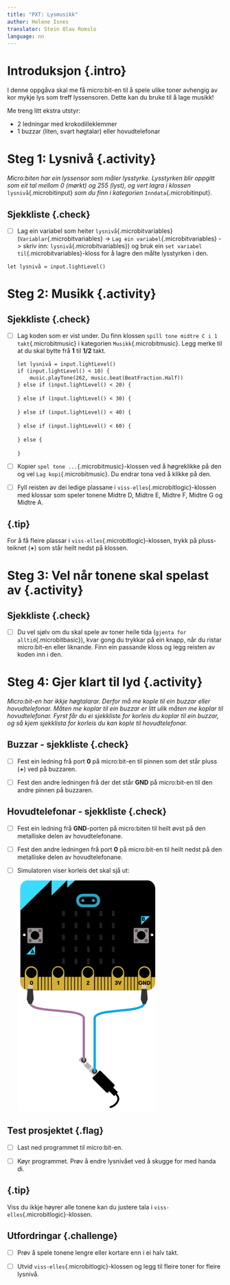 ```yaml
---
title: "PXT: Lysmusikk"
author: Helene Isnes
translator: Stein Olav Romslo
language: nn
---
```



# Introduksjon {.intro}

I denne oppgåva skal me få micro:bit-en til å spele ulike toner avhengig av kor
mykje lys som treff lyssensoren. Dette kan du bruke til å lage musikk!

Me treng litt ekstra utstyr:
- 2 ledningar med krokodilleklemmer
- 1 buzzar (liten, svart høgtalar) eller hovudtelefonar


# Steg 1: Lysnivå {.activity}

*Micro:biten har ein lyssensor som måler lysstyrke. Lysstyrken blir oppgitt som
 eit tal mellom 0 (mørkt) og 255 (lyst), og vert lagra i klossen* `lysnivå`{.microbitinput} 
 *som du finn i kategorien* `Inndata`{.microbitinput}.

## Sjekkliste {.check}

- [ ] Lag ein variabel som heiter `lysnivå`{.microbitvariables}
  (`Variablar`{.microbitvariables} -> `Lag ein variabel`{.microbitvariables}
  -> skriv inn: `lysnivå`{.microbitvariables}) og bruk ein
  `set variabel til`{.microbitvariables}-kloss for å lagre den målte lysstyrken
  i den.

```microbit
let lysnivå = input.lightLevel()
```


# Steg 2: Musikk {.activity}

## Sjekkliste {.check}

- [ ] Lag koden som er vist under. Du finn klossen `spill tone midtre C i 1 takt`{.microbitmusic}
  i kategorien `Musikk`{.microbitmusic}. Legg merke til at du skal bytte frå
  __1__ til __1/2__ takt.

  ```microbit
  let lysnivå = input.lightLevel()
  if (input.lightLevel() < 10) {
      music.playTone(262, music.beat(BeatFraction.Half))
  } else if (input.lightLevel() < 20) {

  } else if (input.lightLevel() < 30) {

  } else if (input.lightLevel() < 40) {

  } else if (input.lightLevel() < 60) {

  } else {

  }
  ```

- [ ] Kopier `spel tone ...`{.microbitmusic}-klossen ved å høgreklikke på den
  og vel `Lag kopi`{.microbitmusic}. Du endrar tona ved å klikke på den.

- [ ] Fyll reisten av dei ledige plassane i `viss-elles`{.microbitlogic}-klossen
  med klossar som speler tonene Midtre D, Midtre E, Midtre F, Midtre G og Midtre
  A.

## {.tip}

For å få fleire plassar i `viss-elles`{.microbitlogic}-klossen, trykk på
pluss-teiknet (__+__) som står heilt nedst på klossen.


# Steg 3: Vel når tonene skal spelast av {.activity}

## Sjekkliste {.check}

- [ ] Du vel sjølv om du skal spele av toner heile tida (`gjenta for alltid`{.microbitbasic}),
  kvar gong du trykkar på ein knapp, når du ristar micro:bit-en eller liknande.
  Finn ein passande kloss og legg reisten av koden inn i den.


# Steg 4: Gjer klart til lyd {.activity}

*Micro:bit-en har ikkje høgtalarar. Derfor må me kople til ein buzzar eller
 hovudtelefonar. Måten me koplar til ein buzzar er litt ulik måten me koplar til
 hovudtelefonar. Fyrst får du ei sjekkliste for korleis du koplar til ein
 buzzar, og så kjem sjekklista for korleis du kan kople til hovudtelefonar.*

## Buzzar - sjekkliste {.check}

- [ ] Fest ein ledning frå port __0__ på micro:bit-en til pinnen som det står
  pluss (__+__) ved på buzzaren.

- [ ] Fest den andre ledningen frå der det står __GND__ på micro:bit-en til den
  andre pinnen på buzzaren.

## Hovudtelefonar - sjekkliste {.check}

- [ ] Fest ein ledning frå __GND__-porten på micro:biten til heilt øvst på den
  metalliske delen av hovudtelefonane.

- [ ] Fest den andre ledningen frå port __0__ på micro:bit-en til heilt nedst på
  den metalliske delen av hovudtelefonane.

- [ ] Simulatoren viser korleis det skal sjå ut:

	![Bilete av korleis ein koplar til hovudtelefonar](tilkobling_lyd.png)

## Test prosjektet {.flag}

- [ ] Last ned programmet til micro:bit-en.

- [ ] Køyr programmet. Prøv å endre lysnivået ved å skugge for med handa di.

## {.tip}

Viss du ikkje høyrer alle tonene kan du justere tala i `viss-elles`{.microbitlogic}-klossen.

## Utfordringar {.challenge}

- [ ] Prøv å spele tonene lengre eller kortare enn i ei halv takt.

- [ ] Utvid `viss-elles`{.microbitlogic}-klossen og legg til fleire toner for
  fleire lysnivå.

